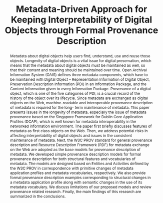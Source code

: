 ---
abstract: Metadata about digital objects help users find, understand, use and reuse
  those objects. Longevity of digital objects is a vital issue for digital preservation,
  which means that the metadata about digital objects must be maintained as well,
  so that their content and meaning should be maintained over time. Open Archival
  Information System (OAIS) defines three metadata components, which have to be maintained
  with Digital Object – Representation Information of Digital Object, Preservation
  Description Information (PDI) in an Information Package, and the Content Information
  given to every Information Package. Provenance of a digital object, which is one
  of the five categories of PDI, is a crucial record of the history of the object
  over its lifecycle. Since metadata are exchanged as digital objects on the Web,
  machine-readable and interoperable provenance description of metadata is required
  for the long- term maintenance of metadata. This paper presents issues in the longevity
  of metadata, especially the issue of metadata provenance based on the Singapore
  Framework for Dublin Core Application Profiles (DCAP), which is well known for metadata
  interoperability in the networked information environment. The paper first briefly
  discusses features of metadata as first class objects on the Web. Then, we address
  potential risks in affecting interpretability of digital objects and issues in the
  consistent maintenance of metadata. Next, the W3C PROV standard for general provenance
  description and Resource Description Framework (RDF) for metadata exchange on the
  Web are adopted as the base models for provenance description of metadata. We developed
  simple provenance description models for formal provenance description for both
  structural features and vocabularies of metadata. The models are designed based
  on Entities and Activities defined by the W3C PROV in correspondence with primitive
  changes of metadata application profiles and metadata vocabularies, respectively.
  We also provide formal provenance description examples corresponding to structural
  changes in a metadata application profile along with semantic changes in the use
  of its metadata vocabulary. We discuss limitations of our proposed models and review
  provenance related research. Finally, the main findings of this research are summarized
  in the conclusions.
creators:
- Li, Chunqiu
- Sugimoto, Shigeo
date: null
document_url: https://services.phaidra.univie.ac.at/api/object/o:931067/download
grand_parent: iPRES
institutions: []
keywords:
- kyoto
landing_page_url: https://phaidra.univie.ac.at/o:931067
language: eng
layout: publication
license: CC BY-SA 4.0 International
notes_url: null
parent: iPRES 2017
publication_type: paper
size: 1011275
slides_url: null
source_name: iPRES
stream_url: null
title: Metadata-Driven Approach for Keeping Interpretability of Digital Objects through
  Formal Provenance Description
year: 2017
---